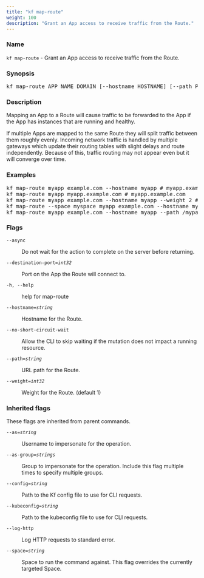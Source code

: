 ```yaml
---
title: "kf map-route"
weight: 100
description: "Grant an App access to receive traffic from the Route."
---
```

### Name

<code translate="no">kf map-route</code> - Grant an App access to receive traffic from the Route.

### Synopsis

<pre translate="no">kf map-route APP_NAME DOMAIN [--hostname HOSTNAME] [--path PATH] [--weight WEIGHT] [flags]</pre>

### Description

Mapping an App to a Route will cause traffic to be forwarded to the App if
the App has instances that are running and healthy.

If multiple Apps are mapped to the same Route they will split traffic
between them roughly evenly. Incoming network traffic is handled by multiple
gateways which update their routing tables with slight delays and route
independently. Because of this, traffic routing may not appear even but it
will converge over time.


### Examples

<pre translate="no">
kf map-route myapp example.com --hostname myapp # myapp.example.com
kf map-route myapp myapp.example.com # myapp.example.com
kf map-route myapp example.com --hostname myapp --weight 2 # myapp.example.com, myapp receives 2x traffic
kf map-route --space myspace myapp example.com --hostname myapp # myapp.example.com
kf map-route myapp example.com --hostname myapp --path /mypath # myapp.example.com/mypath
</pre>

### Flags

<dl>
<dt><code translate="no">--async</code></dt>
<dd><p>Do not wait for the action to complete on the server before returning.</p>
</dd>
<dt><code translate="no">--destination-port=<var translate="no">int32</var></code></dt>
<dd><p>Port on the App the Route will connect to.</p>
</dd>
<dt><code translate="no">-h, --help</code></dt>
<dd><p>help for map-route</p>
</dd>
<dt><code translate="no">--hostname=<var translate="no">string</var></code></dt>
<dd><p>Hostname for the Route.</p>
</dd>
<dt><code translate="no">--no-short-circuit-wait</code></dt>
<dd><p>Allow the CLI to skip waiting if the mutation does not impact a running resource.</p>
</dd>
<dt><code translate="no">--path=<var translate="no">string</var></code></dt>
<dd><p>URL path for the Route.</p>
</dd>
<dt><code translate="no">--weight=<var translate="no">int32</var></code></dt>
<dd><p>Weight for the Route. (default 1)</p>
</dd>
</dl>


### Inherited flags

These flags are inherited from parent commands.

<dl>
<dt><code translate="no">--as=<var translate="no">string</var></code></dt>
<dd><p>Username to impersonate for the operation.</p>
</dd>
<dt><code translate="no">--as-group=<var translate="no">strings</var></code></dt>
<dd><p>Group to impersonate for the operation. Include this flag multiple times to specify multiple groups.</p>
</dd>
<dt><code translate="no">--config=<var translate="no">string</var></code></dt>
<dd><p>Path to the Kf config file to use for CLI requests.</p>
</dd>
<dt><code translate="no">--kubeconfig=<var translate="no">string</var></code></dt>
<dd><p>Path to the kubeconfig file to use for CLI requests.</p>
</dd>
<dt><code translate="no">--log-http</code></dt>
<dd><p>Log HTTP requests to standard error.</p>
</dd>
<dt><code translate="no">--space=<var translate="no">string</var></code></dt>
<dd><p>Space to run the command against. This flag overrides the currently targeted Space.</p>
</dd>
</dl>


